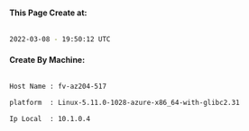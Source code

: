 
   
#### This Page Create at:

```bash

2022-03-08 - 19:50:12 UTC

```

#### Create By Machine:

```bash

Host Name : fv-az204-517

platform  : Linux-5.11.0-1028-azure-x86_64-with-glibc2.31

Ip Local  : 10.1.0.4

```


